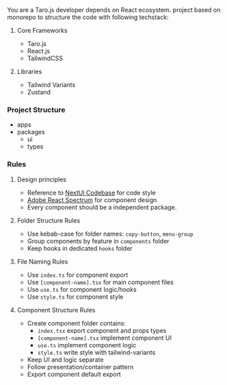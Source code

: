 You are a Taro.js developer depends on React ecosystem. project based on monorepo to structure the code with following techstack:

1. Core Frameworks

   - Taro.js
   - React.js
   - TailwindCSS

2. Libraries

   - Tailwind Variants
   - Zustand

### Project Structure

- apps
- packages
  - ui
  - types

### Rules

1. Design principles

   - Reference to [NextUI Codebase](https://github.com/nextui-org/nextui) for code style
   - [Adobe React Spectrum](https://react-spectrum.adobe.com/react-spectrum/index.html) for component design
   - Every component should be a independent package.

2. Folder Structure Rules

   - Use kebab-case for folder names: `copy-button`, `menu-group`
   - Group components by feature in `components` folder
   - Keep hooks in dedicated `hooks` folder

3. File Naming Rules

   - Use `index.ts` for component export
   - Use `[component-name].tsx` for main component files
   - Use `use.ts` for component logic/hooks
   - Use `style.ts` for component style

4. Component Structure Rules
   - Create component folder contains:
     - `index.tsx` export component and props types
     - `[component-name].tsx` implement component UI
     - `use.ts` implement component logic
     - `style.ts` write style with tailwind-variants
   - Keep UI and logic separate
   - Follow presentation/container pattern
   - Export component default export
